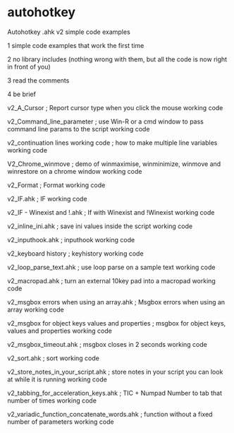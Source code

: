 # autohotkey
Autohotkey .ahk v2 simple code examples

1    simple code examples that work the first time

2    no library includes (nothing wrong with them, but all the code is now right in front of you)

3    read the comments

4    be brief

v2_A_Cursor ;   Report cursor type when you click the mouse working code

v2_Command_line_parameter ;   use Win-R or a cmd window to pass command line params to the script working code

v2_continuation lines working code ; how to make multiple line variables working code

V2_Chrome_winmove ;   demo of winmaximise, winminimize, winmove and winrestore on a chrome window working code

v2_Format ;   Format working code

v2_IF.ahk ;    IF working code

v2_IF - Winexist and !.ahk ;	  If with Winexist and !Winexist working code

v2_inline_ini.ahk ;   save ini values inside the script working code

v2_inputhook.ahk ;   inputhook working code

v2_keyboard history ;  keyhistory working code

v2_loop_parse_text.ahk ;   use loop parse on a sample text working code

v2_macropad.ahk ;   turn an external 10key pad into a macropad working code

v2_msgbox errors when using an array.ahk ;    Msgbox errors when using an array working code

v2_msgbox for object keys values and properties ;   msgbox for object keys, values and properties working code

v2_msgbox_timeout.ahk ;    msgbox closes in 2 seconds working code

v2_sort.ahk ;    sort working code

v2_store_notes_in_your_script.ahk ;   store notes in your script you can look at while it is running working code

v2_tabbing_for_acceleration_keys.ahk ;    TIC + Numpad Number to tab that number of times working code

v2_variadic_function_concatenate_words.ahk ;    function without a fixed number of parameters working code
